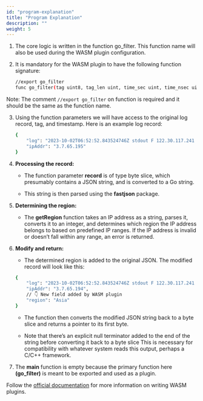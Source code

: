 ```yaml
---
id: "program-explanation"
title: "Program Explanation"
description: ""
weight: 5
---
```


1. The core logic is written in the function go_filter. This function name will also be used during the WASM plugin configuration.

2. It is mandatory for the WASM plugin to have the following function signature:

    ```bash
    //export go_filter
    func go_filter(tag uint8, tag_len uint, time_sec uint, time_nsec uint, record uint8, record_len uint) *uint8
    ```

Note: The comment `//export go_filter` on function is required and it should be the same as the function name.

3. Using the function parameters we will have access to the original log record, tag, and timestamp. Here is an example log record:

    ```bash
    {
        "log": "2023-10-02T06:52:52.843524746Z stdout F 122.30.117.241 - - [02/Oct/2023:06:52:23 +0000] GET /vortals HTTP/1.0 204 12615",
        "ipAddr": "3.7.65.195"
    }
    ```

4. **Processing the record:**

    - The function parameter **record** is of type byte slice, which presumably contains a JSON string, and is converted to a Go string.

    - This string is then parsed using the **fastjson** package.

5. **Determining the region:**

    - The **getRegion** function takes an IP address as a string, parses it, converts it to an integer, and determines which region the IP address belongs to based on predefined IP ranges. If the IP address is invalid or doesn’t fall within any range, an error is returned.

6. **Modify and return:**

    - The determined region is added to the original JSON. The modified record will look like this:

    ```bash
    {
        "log": "2023-10-02T06:52:52.843524746Z stdout F 122.30.117.241 - - [02/Oct/2023:06:52:23 +0000] GET /vortals HTTP/1.0 204 12615",
        "ipAddr": "3.7.65.194",
        // 👇 New field added by WASM plugin
        "region": "Asia"
    }
    ```

    - The function then converts the modified JSON string back to a byte slice and returns a pointer to its first byte.

    - Note that there’s an explicit null terminator added to the end of the string before converting it back to a byte slice This is necessary for compatibility with whatever system reads this output, perhaps a C/C++ framework.

7. The **main** function is empty because the primary function here **(go_filter)** is meant to be exported and used as a plugin.

Follow the [official documentation](https://docs.fluentbit.io/manual/development/wasm-filter-plugins) for more information on writing WASM plugins.
